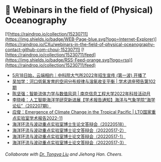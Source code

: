 # 🌊 Webinars in the field of (Physical) Oceanography

[![https://raindrop.io/collection/15230711](https://img.shields.io/badge/WEB-Page-blue.svg?logo=Internet-Explorer)](https://raindrop.io/CXu/webinars-in-the-field-of-physical-oceanography-contact-github-com-chouj-15230711) [![https://raindrop.io/collection/15230711/feed](https://img.shields.io/badge/RSS-Feed-orange.svg?logo=rss)](https://raindrop.io/collection/15230711/feed)

<!-- BLOG-POST-LIST:START -->
- [5月18日始，云端相约｜中科院大气所2022年招生宣传 &lpar;第一波&rpar; 开播了](https://mp.weixin.qq.com/s/DgyPHXWj5tpUGLjEWYxDWA)
- [吴加学：河口低氧发育的空间分布规律与溶氧收支平衡 | 学术讲座预告第102期](https://mp.weixin.qq.com/s/5LyXOBfrSSPSbwOMGmoLNg)
- [陈坚强：智能流体力学与数值风洞 | 南京信息工程大学2022年科技活动月](https://mp.weixin.qq.com/s/tNyNdp2yYmDkD3wMpriFtw)
- [李晓峰：人工智能海洋学研究新进展【学术报告通知】海洋与气象学院“海学论坛”（202207期）](https://mp.weixin.qq.com/s/2sdi4RTbyhgMZa_11U1F-Q)
- [应俊：Emergence of Climate Change in the Tropical Pacific | LTO国家重点实验室学术报告2022-11](https://mp.weixin.qq.com/s/FIPD2wFZu0gHUkLrv25TPg)
- [海洋环流与波动重点实验室博士生论文答辩会（20220518）](https://mp.weixin.qq.com/s/yogL396jrXUx-S6Btt37Rw)
- [海洋环流与波动重点实验室博士论文答辩会（20220517-2）](https://mp.weixin.qq.com/s/vZRlPkvDJzHZKx-8bWRqZQ)
- [海洋环流与波动重点实验室博士论文答辩会（20220517-1）](https://mp.weixin.qq.com/s/F2pGr1ncI5H9H8q_cIlORw)
- [海洋环流与波动重点实验室博士论文答辩会（20220517-3）](https://mp.weixin.qq.com/s/5oMII4tEjP1kNOwTiOeACA)
<!-- BLOG-POST-LIST:END -->

###### Collaborate with [Dr. Tongya Liu](https://liutongya.github.io/) and Jiehong Han. Cheers.
